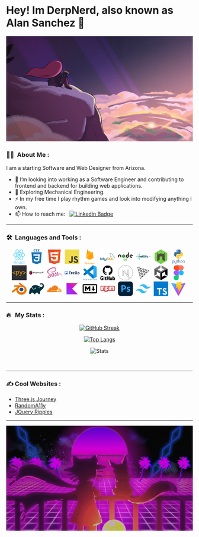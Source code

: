 # Hey! Im DerpNerd, also known as Alan Sanchez 👋

<img src="https://raw.githubusercontent.com/DerpNerdd/DerpNerdd/main/celeste.png">

### :man_technologist: &nbsp;About Me :

I am a starting Software and Web Designer from Arizona.

- 🔭 I’m looking into working as a Software Engineer and contributing to frontend and backend for building web applications.
- 🌱 Exploring Mechanical Engineering.
- ⚡ In my free time I play rhythm games and look into modifying anything I own.
- 📫 How to reach me: &nbsp; [![Linkedin Badge](https://img.shields.io/badge/-AlanSanchez-blue?style=flat&logo=Linkedin&logoColor=white)](https://www.linkedin.com/in/alan-sanchez-643a99332/)

---

### 🛠 &nbsp;Languages and Tools :

<p align="center">
<img src="https://github.com/devicons/devicon/blob/master/icons/react/react-original-wordmark.svg" title="React" alt="React" width="40" height="40"/>&nbsp;
<img src="https://github.com/devicons/devicon/blob/master/icons/css3/css3-plain-wordmark.svg"  title="CSS3" alt="CSS" width="40" height="40"/>&nbsp;
<img src="https://github.com/devicons/devicon/blob/master/icons/html5/html5-original.svg" title="HTML5" alt="HTML" width="40" height="40"/>&nbsp;
<img src="https://github.com/devicons/devicon/blob/master/icons/javascript/javascript-original.svg" title="JavaScript" alt="JavaScript" width="40" height="40"/>&nbsp;
<img src="https://github.com/devicons/devicon/blob/master/icons/firebase/firebase-plain-wordmark.svg" title="Firebase" alt="Firebase" width="40" height="40"/>&nbsp;
<img src="https://github.com/devicons/devicon/blob/master/icons/mysql/mysql-original-wordmark.svg" title="MySQL"  alt="MySQL" width="40" height="40"/>&nbsp;
<img src="https://github.com/devicons/devicon/blob/master/icons/nodejs/nodejs-original-wordmark.svg" title="NodeJS" alt="NodeJS" width="40" height="40"/>&nbsp;
<img src="https://github.com/devicons/devicon/blob/master/icons/netlify/netlify-original-wordmark.svg" title="netlify" alt="netlify" width="40" height="40"/>&nbsp;
<img src="https://github.com/devicons/devicon/blob/master/icons/nodemon/nodemon-original.svg" title="nodemon" alt="nodemon" width="40" height="40"/>&nbsp;
<img src="https://github.com/devicons/devicon/blob/master/icons/python/python-original-wordmark.svg" title="python" alt="python" width="40" height="40"/>&nbsp;
<img src="https://github.com/devicons/devicon/blob/master/icons/pyscript/pyscript-original-wordmark.svg" title="pyscript" alt="pyscript" width="40" height="40"/>&nbsp;
<img src="https://github.com/devicons/devicon/blob/master/icons/raspberrypi/raspberrypi-original-wordmark.svg" title="raspberrypi" alt="raspberrypi" width="40" height="40"/>&nbsp;
<img src="https://github.com/devicons/devicon/blob/master/icons/sass/sass-original.svg" title="sass" alt="sass" width="40" height="40"/>&nbsp;
<img src="https://github.com/devicons/devicon/blob/master/icons/trello/trello-original-wordmark.svg" title="trello" alt="trello" width="40" height="40"/>&nbsp;
<img src="https://github.com/devicons/devicon/blob/master/icons/vscode/vscode-original-wordmark.svg" title="vscode" alt="vscode" width="40" height="40"/>&nbsp;
<img src="https://github.com/devicons/devicon/blob/master/icons/github/github-original-wordmark.svg" title="github" alt="github" width="40" height="40"/>&nbsp;
<img src="https://github.com/devicons/devicon/blob/master/icons/nextjs/nextjs-line.svg" title="NextJS"  alt="NextJS" width="40" height="40"/>&nbsp;
<img src="https://github.com/devicons/devicon/blob/master/icons/threejs/threejs-original.svg" title="ThreeJS"  alt="ThreeJS" width="40" height="40"/>&nbsp;
<img src="https://github.com/devicons/devicon/blob/master/icons/unity/unity-original.svg" title="Unity"  alt="Unity" width="40" height="40"/>&nbsp;
<img src="https://github.com/devicons/devicon/blob/master/icons/figma/figma-original.svg" title="Figma"  alt="Figma" width="40" height="40"/>&nbsp;
<img src="https://github.com/devicons/devicon/blob/master/icons/blender/blender-original.svg" title="Blender"  alt="Blender" width="40" height="40"/>&nbsp;
<img src="https://github.com/devicons/devicon/blob/master/icons/gradle/gradle-original.svg" title="Gradle"  alt="Gradle" width="40" height="40"/>&nbsp;
<img src="https://github.com/devicons/devicon/blob/master/icons/cloudflare/cloudflare-original.svg" title="Cloudflare"  alt="Cloudflare" width="40" height="40"/>&nbsp;
<img src="https://github.com/devicons/devicon/blob/master/icons/kotlin/kotlin-original.svg" title="Kotlin"  alt="Kotlin" width="40" height="40"/>&nbsp;
<img src="https://github.com/devicons/devicon/blob/master/icons/markdown/markdown-original.svg" title="Markdown"  alt="Markdown" width="40" height="40"/>&nbsp;
<img src="https://github.com/devicons/devicon/blob/master/icons/npm/npm-original-wordmark.svg" title="Npm"  alt="Npm" width="40" height="40"/>&nbsp;
<img src="https://github.com/devicons/devicon/blob/master/icons/photoshop/photoshop-original.svg" title="Photoshop"  alt="Photoshop" width="40" height="40"/>&nbsp;
<img src="https://github.com/devicons/devicon/blob/master/icons/tailwindcss/tailwindcss-original.svg" title="TailwindCSS"  alt="TailwindCSS" width="40" height="40"/>&nbsp;
<img src="https://github.com/devicons/devicon/blob/master/icons/typescript/typescript-original.svg" title="Typescript"  alt="Typescript" width="40" height="40"/>&nbsp;
<img src="https://github.com/devicons/devicon/blob/master/icons/vitejs/vitejs-original.svg" title="ViteJS"  alt="ViteJS" width="40" height="40"/>&nbsp;

</p>

---

### 🔥 &nbsp; My Stats :
<div align="center">
  
[![GitHub Streak](https://streak-stats.demolab.com?user=DerpNerdd&theme=tokyonight&hide_border=true&background=45%2C9E06EB%2C4604EB)](https://git.io/streak-stats)

[![Top Langs](https://github-readme-stats.vercel.app/api/top-langs/?username=DerpNerdd&layout=compact&theme=synthwave)](https://github.com/anuraghazra/github-readme-stats)

![Stats](https://github-readme-stats.vercel.app/api?username=DerpNerdd&theme=dracula&show_icons=true&bg_color=1a1a1a&icon_color=a0ffff)
</div>

<p align="center"><img src="https://komarev.com/ghpvc/?username=DerpNerdd&style=flat-square&color=blue" alt=""></p>

---
### ✍️ Cool Websites : 
- [Three.js Journey](https://threejs-journey.com/?c=p1#)
- [RandomA11y](https://randoma11y.com/?color=%230000ff)
- [JQuery Ripples](https://sirxemic.github.io/jquery.ripples/)
---
<img src="https://raw.githubusercontent.com/DerpNerdd/DerpNerdd/main/download.gif">

